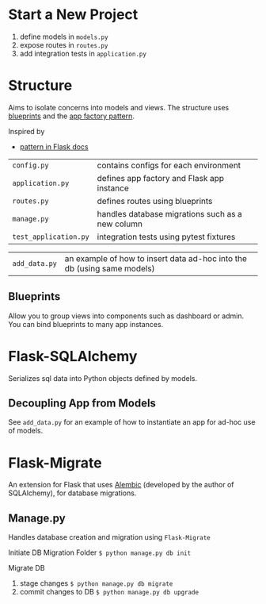 # Start a New Project
1. define models in `models.py`
2. expose routes in `routes.py`
3. add integration tests in `application.py`

# Structure 
Aims to isolate concerns into models and views. The structure uses [blueprints](http://flask.pocoo.org/docs/0.12/blueprints/#blueprints) and the [app factory pattern](http://flask.pocoo.org/docs/0.12/patterns/appfactories/).

Inspired by
* [pattern in Flask docs](http://flask.pocoo.org/docs/0.12/patterns/packages/)

| | |
| ------------- | ------------- |
| `config.py` | contains configs for each environment |
| `application.py` | defines app factory and Flask app instance |
| `routes.py` | defines routes using blueprints |
| `manage.py` | handles database migrations such as a new column |
| `test_application.py` | integration tests using pytest fixtures |


| | |
| ------------- | ------------- |
| `add_data.py` | an example of how to insert data ad-hoc into the db (using same models) |


## Blueprints
Allow you to group views into components such as dashboard or admin. 
You can bind blueprints to many app instances.


# Flask-SQLAlchemy
Serializes sql data into Python objects defined by models.

## Decoupling App from Models
See `add_data.py` for an example of how to instantiate an app for ad-hoc use of models.

# Flask-Migrate
An extension for Flask that uses [Alembic](http://alembic.zzzcomputing.com/en/latest/) (developed by the author of SQLAlchemy), for database migrations.

## Manage.py
Handles database creation and migration using `Flask-Migrate`

Initiate DB Migration Folder
`$ python manage.py db init`

Migrate DB
1. stage changes
`$ python manage.py db migrate`
2. commit changes to DB
`$ python manage.py db upgrade`


